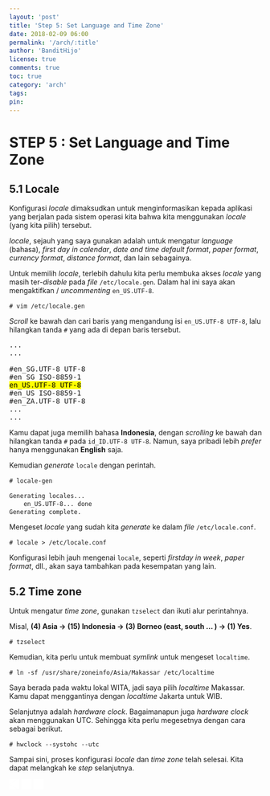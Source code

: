 ```yaml
---
layout: 'post'
title: 'Step 5: Set Language and Time Zone'
date: 2018-02-09 06:00
permalink: '/arch/:title'
author: 'BanditHijo'
license: true
comments: true
toc: true
category: 'arch'
tags:
pin:
---
```



# STEP 5 : Set Language and Time Zone

## 5.1 Locale

Konfigurasi _locale_ dimaksudkan untuk menginformasikan kepada aplikasi yang berjalan pada sistem operasi kita bahwa kita menggunakan _locale_ \(yang kita pilih\) tersebut.

_locale_, sejauh yang saya gunakan adalah untuk mengatur _language_ \(bahasa\), _first day in calendar_, _date and time default format_, _paper format_, _currency format_, _distance format_, dan lain sebagainya.

Untuk memilih _locale_, terlebih dahulu kita perlu membuka akses _locale_ yang masih ter-_disable_ pada _file_ `/etc/locale.gen`. Dalam hal ini saya akan mengaktifkan / _uncommenting_ `en_US.UTF-8`.

```
# vim /etc/locale.gen
```

_Scroll_ ke bawah dan cari baris yang mengandung isi `en_US.UTF-8 UTF-8`, lalu hilangkan tanda `#` yang ada di depan baris tersebut.

<pre>
...
...

#en_SG.UTF-8 UTF-8
#en_SG ISO-8859-1
<mark>en_US.UTF-8 UTF-8</mark>
#en_US ISO-8859-1
#en_ZA.UTF-8 UTF-8
...
...
</pre>

Kamu dapat juga memilih bahasa **Indonesia**, dengan _scrolling_ ke bawah dan hilangkan tanda `#` pada `id_ID.UTF-8 UTF-8`. Namun, saya pribadi lebih _prefer_ hanya menggunakan **English** saja.

Kemudian _generate_ `locale` dengan perintah.

```
# locale-gen
```
```
Generating locales...
    en_US.UTF-8... done
Generating complete.
```

Mengeset _locale_ yang sudah kita _generate_ ke dalam _file_ `/etc/locale.conf`.

```
# locale > /etc/locale.conf
```

Konfigurasi lebih jauh mengenai `locale`, seperti _firstday in week_, _paper format_, dll., akan saya tambahkan pada kesempatan yang lain.

## 5.2 Time zone

Untuk mengatur _time zone_, gunakan `tzselect` dan ikuti alur perintahnya.

Misal, **\(4\) Asia → \(15\) Indonesia → \(3\) Borneo \(east, south … \) → \(1\) Yes**.

```
# tzselect
```

Kemudian, kita perlu untuk membuat _symlink_ untuk mengeset `localtime`.

```
# ln -sf /usr/share/zoneinfo/Asia/Makassar /etc/localtime
```

Saya berada pada waktu lokal WITA, jadi saya pilih _localtime_ Makassar. Kamu dapat menggantinya dengan _localtime_ Jakarta untuk WIB.

Selanjutnya adalah _hardware clock_. Bagaimanapun juga _hardware clock_ akan menggunakan UTC. Sehingga kita perlu megesetnya dengan cara sebagai berikut.

```
# hwclock --systohc --utc
```

Sampai sini, proses konfigurasi _locale_ dan _time zone_ telah selesai. Kita dapat melangkah ke _step_ selanjutnya.


<!-- NEXT PREV BUTTON -->
<div class="post-nav">
<a class="btn-blue-l" href="/arch/step-4-set-up-bootloader"><img style="width:20px;" src="/assets/img/logo/logo_ap.png"></a>
<a class="btn-blue-c" href="/arch/"><img style="width:20px;" src="/assets/img/logo/logo_menu.png"></a>
<a class="btn-blue-r" href="/arch/step-6-create-user-password-and-hostname"><img style="width:20px;" src="/assets/img/logo/logo_an.png"></a>
</div>
